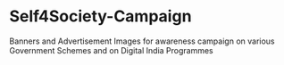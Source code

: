 # Self4Society-Campaign


Banners and Advertisement Images for awareness campaign on various Government Schemes and on Digital India Programmes
